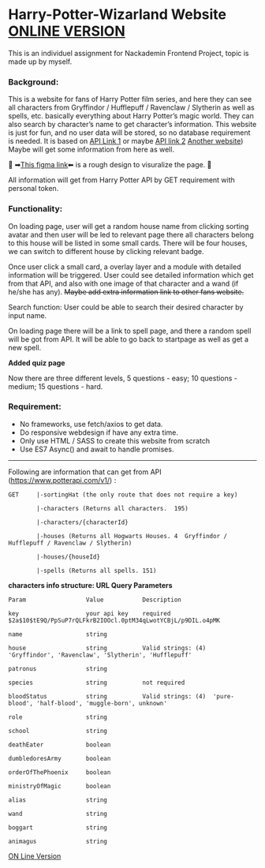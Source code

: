 # Harry-Potter-Wizarland Website [ONLINE VERSION](https://shanmi.se/wizarland/index.html)

This is an individuel assignment for Nackademin Frontend Project, topic is made up by myself. 

### Background:
This is a website for fans of Harry Potter film series, and here they can see all characters from Gryffindor / Hufflepuff / Ravenclaw / Slytherin as well as spells, etc. basically everything about Harry Potter’s magic world. They can also search by character’s name to get character’s information. This website is just for fun, and no user data will be stored, so no database requirement is needed. It is based on [API Link 1](https://www.potterapi.com/v1/) or maybe [API link 2](https://hp-api.herokuapp.com/) [Another website](https://www.wizardingworld.com/discover/films)) Maybe will get some information from here as well.

🌟 ➡[This figma link](https://www.figma.com/file/Aw0kz9EIwQ3sLLlBpNGe2P/Harry-Potter?node-id=0%3A1)⬅ is a rough design to visuralize the page. 🌟

All information will get from Harry Potter API by GET requirement with personal token.

### Functionality: 
On loading page, user will get a random house name from clicking sorting avatar and then user will be led to relevant page there all characters belong to this house will be listed in some small cards. There will be four houses, we can switch to different house by clicking relevant badge.

Once user click a small card, a overlay layer and a module with detailed information will be triggered. User could see detailed information which get from that API, and also with one image of that character and a wand (if he/she has any). ~~Maybe add extra information link to other fans website.~~

Search function: User could be able to search their desired character by input name.

On loading page there will be a link to spell page, and there a random spell will be got from API. It will be able to go back to startpage as well as get a new spell.

**Added quiz page**

Now there are three different levels, 5 questions - easy; 10 questions - medium; 15 questions - hard.

### Requirement:
- No frameworks, use fetch/axios to get data.
- Do responsive webdesign if have any extra time.
- Only use HTML / SASS to create this website from scratch
- Use ES7 Async() and await to handle promises.
---
Following are information that can get from API (https://www.potterapi.com/v1/) :
```
GET     |-sortingHat (the only route that does not require a key)

        |-characters (Returns all characters.  195)

        |-characters/{characterId}

        |-houses (Returns all Hogwarts Houses. 4  Gryffindor / Hufflepuff / Ravenclaw / Slytherin)

        |-houses/{houseId}

        |-spells (Returns all spells. 151)
```
**characters info structure: URL Query Parameters**
```
Param                 Value           Description

key                   your api key    required   $2a$10$tE9Q/PpSuP7rQLFkrB2IOOcl.0ptM34qLwotYCBjL/p9DIL.o4pMK

name                  string      

house                 string          Valid strings: (4)  'Gryffindor', 'Ravenclaw', 'Slytherin', 'Hufflepuff'

patronus              string

species               string          not required

bloodStatus           string          Valid strings: (4)  'pure-blood', 'half-blood', 'muggle-born', unknown' 

role                  string

school                string

deathEater            boolean

dumbledoresArmy       boolean

orderOfThePhoenix     boolean

ministryOfMagic       boolean

alias                 string

wand                  string

boggart               string

animagus              string

```

[ON Line Version](https://shanmi.se/wizarland/)